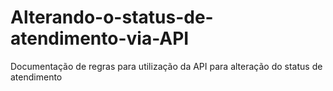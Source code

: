# Alterando-o-status-de-atendimento-via-API
Documentação de regras para utilização da API para alteração do status de atendimento
